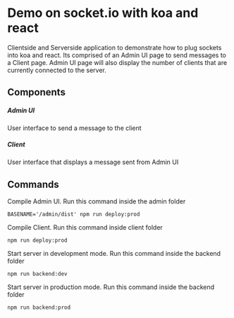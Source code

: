# Demo on socket.io with koa and react

Clientside and Serverside application to demonstrate how to plug sockets into koa and react. 
Its comprised of an Admin UI page to send messages to a Client page.
Admin UI page will also display the number of clients that are currently connected to the server.

## Components

##### Admin UI
User interface to send a message to the client

##### Client
User interface that displays a message sent from Admin UI


## Commands

Compile Admin UI.
Run this command inside the admin folder
```
BASENAME='/admin/dist' npm run deploy:prod
```

Compile Client.
Run this command inside client folder
```
npm run deploy:prod
```

Start server in development mode.
Run this command inside the backend folder
```
npm run backend:dev
```

Start server in production mode.
Run this command inside the backend folder
```
npm run backend:prod
```
